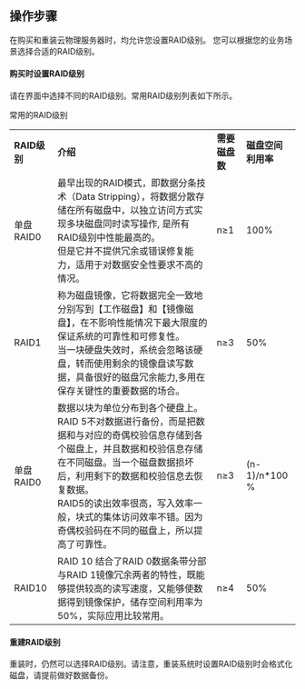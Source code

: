 ## 操作步骤

在购买和重装云物理服务器时，均允许您设置RAID级别。 您可以根据您的业务场景选择合适的RAID级别。


#### 购买时设置RAID级别
请在界面中选择不同的RAID级别。常用RAID级别列表如下所示。

常用的RAID级别

<table border="0">
<tr>
  <td><B>RAID级别<B></td>
  <td><B>介绍<B></td>
  <td><B>需要磁盘数<B></td>
  <td><B>磁盘空间利用率<B></td>
</tr>
<tr>
  <td>单盘RAID0</td>
  <td>最早出现的RAID模式，即数据分条技术（Data Stripping），将数据分散存储在所有磁盘中，以独立访问方式实现多块磁盘同时读写操作, 是所有RAID级别中性能最高的。<br/>但是它并不提供冗余或错误修复能力，适用于对数据安全性要求不高的情况。</td>
  <td>n≥1</td>
  <td>100%</td>
</tr>
<tr>
  <td>RAID1</td>
  <td>称为磁盘镜像，它将数据完全一致地分别写到【工作磁盘】和【镜像磁盘】，在不影响性能情况下最大限度的保证系统的可靠性和可修复性。<br/>当一块硬盘失效时，系统会忽略该硬盘，转而使用剩余的镜像盘读写数据，具备很好的磁盘冗余能力,多用在保存关键性的重要数据的场合。</td>
  <td>n≥3</td>
  <td>50%</td>
</tr>
<tr>
  <td>单盘RAID0</td>
  <td>数据以块为单位分布到各个硬盘上。RAID 5不对数据进行备份，而是把数据和与对应的奇偶校验信息存储到各个磁盘上，并且数据和校验信息存储在不同磁盘。当一个磁盘数据损坏后，利用剩下的数据和校验信息去恢复数据。<br/>RAID5的读出效率很高，写入效率一般，块式的集体访问效率不错。因为奇偶校验码在不同的磁盘上，所以提高了可靠性。</td>
  <td>n≥3</td>
  <td>(n-1)/n*100 %</td>
</tr>
<tr>
  <td>RAID10</td>
  <td>RAID 10 结合了RAID 0数据条带分部与RAID 1镜像冗余两者的特性，既能够提供较高的读写速度，又能够使数据得到镜像保护，储存空间利用率为50%，实际应用比较常用。</td>
  <td>n≥4</td>
  <td>50%</td>
</tr>
</table>
 
#### 重建RAID级别
重装时，仍然可以选择RAID级别。请注意，重装系统时设置RAID级别时会格式化磁盘，请提前做好数据备份。
